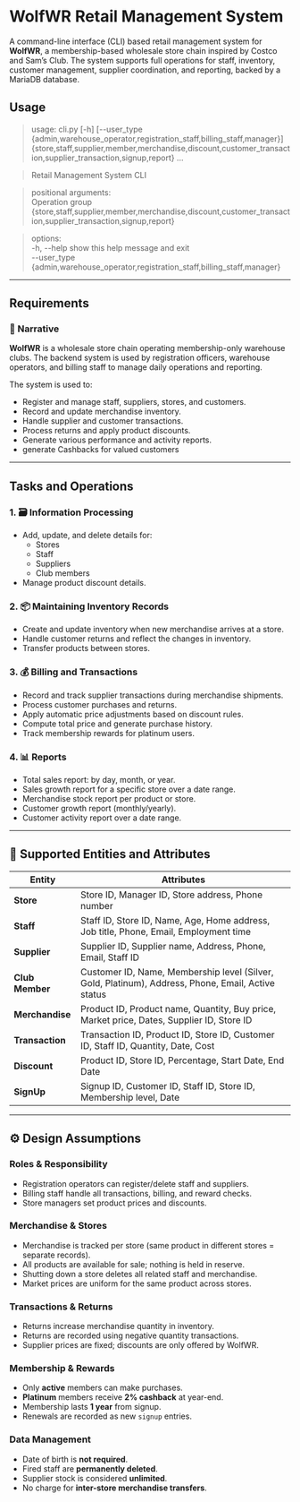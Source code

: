 # WolfWR Retail Management System

A command-line interface (CLI) based retail management system for **WolfWR**, a membership-based wholesale store chain inspired by Costco and Sam’s Club. The system supports full operations for staff, inventory, customer management, supplier coordination, and reporting, backed by a MariaDB database.

## Usage
> usage: cli.py [-h] [--user_type {admin,warehouse_operator,registration_staff,billing_staff,manager}]  
              {store,staff,supplier,member,merchandise,discount,customer_transaction,supplier_transaction,signup,report} ...

> Retail Management System CLI

> positional arguments:  
  Operation group
  {store,staff,supplier,member,merchandise,discount,customer_transaction,supplier_transaction,signup,report}  

> options:  
  -h, --help            show this help message and exit  
  --user_type {admin,warehouse_operator,registration_staff,billing_staff,manager}  
---

## Requirements

### 📖 Narrative
**WolfWR** is a wholesale store chain operating membership-only warehouse clubs. The backend system is used by registration officers, warehouse operators, and billing staff to manage daily operations and reporting.

The system is used to:
- Register and manage staff, suppliers, stores, and customers.
- Record and update merchandise inventory.
- Handle supplier and customer transactions.
- Process returns and apply product discounts.
- Generate various performance and activity reports.
- generate Cashbacks for valued customers

---

## Tasks and Operations

### 1. 🗃️ Information Processing
- Add, update, and delete details for:
  - Stores
  - Staff
  - Suppliers
  - Club members
- Manage product discount details.

### 2. 📦 Maintaining Inventory Records
- Create and update inventory when new merchandise arrives at a store.
- Handle customer returns and reflect the changes in inventory.
- Transfer products between stores.

### 3. 💰 Billing and Transactions
- Record and track supplier transactions during merchandise shipments.
- Process customer purchases and returns.
- Apply automatic price adjustments based on discount rules.
- Compute total price and generate purchase history.
- Track membership rewards for platinum users.

### 4. 📊 Reports
- Total sales report: by day, month, or year.
- Sales growth report for a specific store over a date range.
- Merchandise stock report per product or store.
- Customer growth report (monthly/yearly).
- Customer activity report over a date range.

---

## 📑 Supported Entities and Attributes

| Entity          | Attributes                                                                 |
|-----------------|------------------------------------------------------------------------------|
| **Store**        | Store ID, Manager ID, Store address, Phone number                           |
| **Staff**        | Staff ID, Store ID, Name, Age, Home address, Job title, Phone, Email, Employment time |
| **Supplier**     | Supplier ID, Supplier name, Address, Phone, Email, Staff ID                 |
| **Club Member**  | Customer ID, Name, Membership level (Silver, Gold, Platinum), Address, Phone, Email, Active status |
| **Merchandise**  | Product ID, Product name, Quantity, Buy price, Market price, Dates, Supplier ID, Store ID |
| **Transaction**  | Transaction ID, Product ID, Store ID, Customer ID, Staff ID, Quantity, Date, Cost |
| **Discount**     | Product ID, Store ID, Percentage, Start Date, End Date                      |
| **SignUp**       | Signup ID, Customer ID, Staff ID, Store ID, Membership level, Date          |

---

## ⚙️ Design Assumptions

### Roles & Responsibility
- Registration operators can register/delete staff and suppliers.
- Billing staff handle all transactions, billing, and reward checks.
- Store managers set product prices and discounts.

### Merchandise & Stores
- Merchandise is tracked per store (same product in different stores = separate records).
- All products are available for sale; nothing is held in reserve.
- Shutting down a store deletes all related staff and merchandise.
- Market prices are uniform for the same product across stores.

### Transactions & Returns
- Returns increase merchandise quantity in inventory.
- Returns are recorded using negative quantity transactions.
- Supplier prices are fixed; discounts are only offered by WolfWR.

### Membership & Rewards
- Only **active** members can make purchases.
- **Platinum** members receive **2% cashback** at year-end.
- Membership lasts **1 year** from signup.
- Renewals are recorded as new `signup` entries.

### Data Management
- Date of birth is **not required**.
- Fired staff are **permanently deleted**.
- Supplier stock is considered **unlimited**.
- No charge for **inter-store merchandise transfers**.


